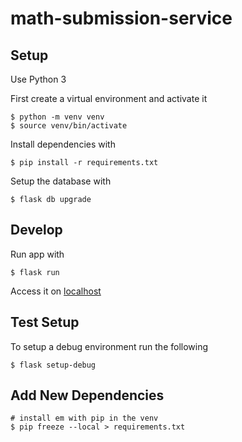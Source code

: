 # math-submission-service

## Setup
Use Python 3

First create a virtual environment and activate it
```
$ python -m venv venv
$ source venv/bin/activate
```

Install dependencies with
```
$ pip install -r requirements.txt
```

Setup the database with
```
$ flask db upgrade
```

## Develop

Run app with
```
$ flask run
```

Access it on [localhost](localhost:5000)

## Test Setup

To setup a debug environment run the following
```
$ flask setup-debug
```

## Add New Dependencies

```
# install em with pip in the venv
$ pip freeze --local > requirements.txt
